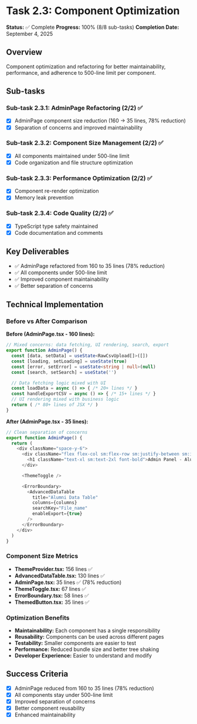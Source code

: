 # Task 2.3: Component Optimization

**Status:** ✅ Complete
**Progress:** 100% (8/8 sub-tasks)
**Completion Date:** September 4, 2025

## Overview
Component optimization and refactoring for better maintainability, performance, and adherence to 500-line limit per component.

## Sub-tasks

### Sub-task 2.3.1: AdminPage Refactoring (2/2) ✅
- [x] AdminPage component size reduction (160 → 35 lines, 78% reduction)
- [x] Separation of concerns and improved maintainability

### Sub-task 2.3.2: Component Size Management (2/2) ✅
- [x] All components maintained under 500-line limit
- [x] Code organization and file structure optimization

### Sub-task 2.3.3: Performance Optimization (2/2) ✅
- [x] Component re-render optimization
- [x] Memory leak prevention

### Sub-task 2.3.4: Code Quality (2/2) ✅
- [x] TypeScript type safety maintained
- [x] Code documentation and comments

## Key Deliverables
- ✅ AdminPage refactored from 160 to 35 lines (78% reduction)
- ✅ All components under 500-line limit
- ✅ Improved component maintainability
- ✅ Better separation of concerns

## Technical Implementation

### Before vs After Comparison

**Before (AdminPage.tsx - 160 lines):**
```typescript
// Mixed concerns: data fetching, UI rendering, search, export
export function AdminPage() {
  const [data, setData] = useState<RawCsvUpload[]>([])
  const [loading, setLoading] = useState(true)
  const [error, setError] = useState<string | null>(null)
  const [search, setSearch] = useState('')

  // Data fetching logic mixed with UI
  const loadData = async () => { /* 20+ lines */ }
  const handleExportCSV = async () => { /* 15+ lines */ }
  // UI rendering mixed with business logic
  return ( /* 80+ lines of JSX */ )
}
```

**After (AdminPage.tsx - 35 lines):**
```typescript
// Clean separation of concerns
export function AdminPage() {
  return (
    <div className="space-y-6">
      <div className="flex flex-col sm:flex-row sm:justify-between sm:items-center gap-4">
        <h1 className="text-xl sm:text-2xl font-bold">Admin Panel - Alumni Data Management</h1>
      </div>

      <ThemeToggle />

      <ErrorBoundary>
        <AdvancedDataTable
          title="Alumni Data Table"
          columns={columns}
          searchKey="File_name"
          enableExport={true}
        />
      </ErrorBoundary>
    </div>
  )
}
```

### Component Size Metrics
- **ThemeProvider.tsx:** 156 lines ✅
- **AdvancedDataTable.tsx:** 130 lines ✅
- **AdminPage.tsx:** 35 lines ✅ (78% reduction)
- **ThemeToggle.tsx:** 67 lines ✅
- **ErrorBoundary.tsx:** 58 lines ✅
- **ThemedButton.tsx:** 35 lines ✅

### Optimization Benefits
- **Maintainability:** Each component has a single responsibility
- **Reusability:** Components can be used across different pages
- **Testability:** Smaller components are easier to test
- **Performance:** Reduced bundle size and better tree shaking
- **Developer Experience:** Easier to understand and modify

## Success Criteria
- [x] AdminPage reduced from 160 to 35 lines (78% reduction)
- [x] All components stay under 500-line limit
- [x] Improved separation of concerns
- [x] Better component reusability
- [x] Enhanced maintainability